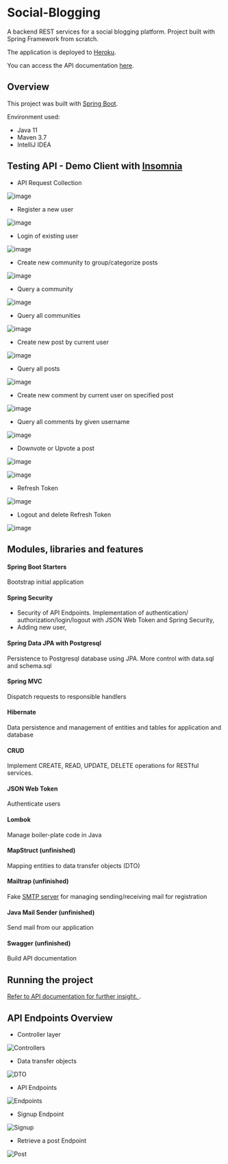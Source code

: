 # Social-Blogging

A backend REST services for a social blogging platform. Project built with Spring Framework from scratch.

The application is deployed to [Heroku](https://dashboard.heroku.com/).

You can access the API documentation [here](https://backend-reddit-heroku.herokuapp.com/swagger-ui.html). 

## Overview

This project was built with [Spring Boot](https://spring.io/projects/spring-boot).

Environment used:

* Java 11
* Maven 3.7
* IntelliJ IDEA

## Testing API - Demo Client with [Insomnia](https://insomnia.rest/)

* API Request Collection

![image](https://github.com/namphuong2217/Social-Blogging/blob/main/documentation/000%20API%20Collection.png)

* Register a new user

![image](https://github.com/namphuong2217/Social-Blogging/blob/main/documentation/001%20Register.png)

* Login of existing user 

![image](https://github.com/namphuong2217/Social-Blogging/blob/main/documentation/002%20Login.png)

* Create new community to group/categorize posts

![image](https://github.com/namphuong2217/Social-Blogging/blob/main/documentation/003%20Create%20Community.png)

* Query a community

![image](https://github.com/namphuong2217/Social-Blogging/blob/main/documentation/003%20Query%20A%20Community.png)

* Query all communities

![image](https://github.com/namphuong2217/Social-Blogging/blob/main/documentation/004%20Query%20All%20Communities.png)

* Create new post by current user

![image](https://github.com/namphuong2217/Social-Blogging/blob/main/documentation/004%20Create%20a%20post.png)

* Query all posts

![image](https://github.com/namphuong2217/Social-Blogging/blob/main/documentation/006%20Query%20All%20Posts.png)

* Create new comment by current user on specified post

![image](https://github.com/namphuong2217/Social-Blogging/blob/main/documentation/007%20Create%20A%20Comment.png)

* Query all comments by given username

![image](https://github.com/namphuong2217/Social-Blogging/blob/main/documentation/007%20Query%20Comment%20by%20Username.png)

* Downvote or Upvote a post

![image](https://github.com/namphuong2217/Social-Blogging/blob/main/documentation/008%20Vote%20A%20Post.png)

![image](https://github.com/namphuong2217/Social-Blogging/blob/main/documentation/008%20Vote%20A%20Post%20Query%20Post.png)

* Refresh Token

![image](https://github.com/namphuong2217/Social-Blogging/blob/main/documentation/009%20Refresh%20TOken.png)

* Logout and delete Refresh Token

![image](https://github.com/namphuong2217/Social-Blogging/blob/main/documentation/009%20Logout%20RefreshToken%20deleted.png)

## Modules, libraries and features

#### Spring Boot Starters
Bootstrap initial application

#### Spring Security
* Security of API Endpoints. Implementation of authentication/ authorization/login/logout with JSON Web Token and Spring Security, 
* Adding new user,

#### Spring Data JPA with Postgresql
Persistence to Postgresql database using JPA. More control with data.sql and schema.sql

#### Spring MVC
Dispatch requests to responsible handlers

#### Hibernate
Data persistence and management of entities and tables for application and database

#### CRUD 
Implement CREATE, READ, UPDATE, DELETE operations for RESTful services.

#### JSON Web Token 
Authenticate users

#### Lombok
Manage boiler-plate code in Java

#### MapStruct (unfinished)
Mapping entities to data transfer objects (DTO)

#### Mailtrap (unfinished)
Fake [SMTP server](https://mailtrap.io/) for managing sending/receiving mail for registration

#### Java Mail Sender (unfinished)
Send mail from our application

#### Swagger (unfinished)
Build API documentation

## Running the project

[Refer to API documentation for further insight. ](https://backend-reddit-heroku.herokuapp.com/swagger-ui.html).

## API Endpoints Overview

* Controller layer

![Controllers](https://github.com/namphuong2217/Backend-JavaSpring-Reddit/blob/main/src/main/resources/images/Screenshot%20from%202020-11-13%2009-51-04.png)

* Data transfer objects

![DTO](https://github.com/namphuong2217/Backend-JavaSpring-Reddit/blob/main/src/main/resources/images/Screenshot%20from%202020-11-13%2009-51-13.png)

* API Endpoints

![Endpoints](https://github.com/namphuong2217/Backend-JavaSpring-Reddit/blob/main/src/main/resources/images/Screenshot%20from%202020-11-13%2009-51-46.png)

* Signup Endpoint

![Signup](https://github.com/namphuong2217/Backend-JavaSpring-Reddit/blob/main/src/main/resources/images/Screenshot%20from%202020-11-13%2009-52-08.png)

* Retrieve a post Endpoint

![Post](https://github.com/namphuong2217/Backend-JavaSpring-Reddit/blob/main/src/main/resources/images/Screenshot%20from%202020-11-13%2009-52-28.png)
